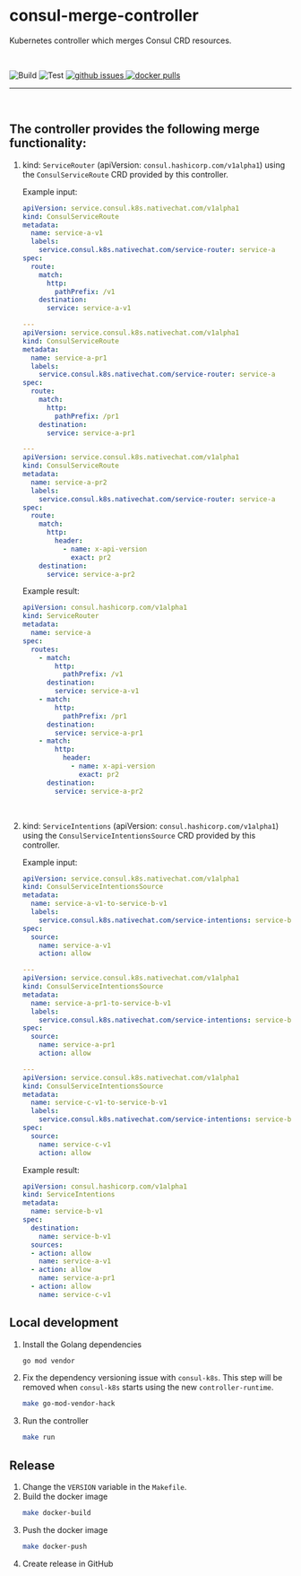 # consul-merge-controller
Kubernetes controller which merges Consul CRD resources.

<br />

<p align="left">
  <img src="https://github.com/NativeChat/consul-merge-controller/workflows/Build/badge.svg" alt="Build"/>
  <img src="https://github.com/NativeChat/consul-merge-controller/workflows/Test/badge.svg" alt="Test"/>

  <a href="https://github.com/NativeChat/consul-merge-controller/issues">
      <img src="https://img.shields.io/github/issues-raw/NativeChat/consul-merge-controller?style=flat" alt="github issues"/>
  </a>
  <a href="https://hub.docker.com/r/nchatsystem/consul-merge-controller/">
    <img src="https://img.shields.io/docker/pulls/nchatsystem/consul-merge-controller" alt="docker pulls"/>
  </a>
</p>

<hr />

<br />

## The controller provides the following merge functionality:
1. kind: `ServiceRouter` (apiVersion: `consul.hashicorp.com/v1alpha1`) using the `ConsulServiceRoute` CRD provided by this controller.

    Example input:
    ```YAML
    apiVersion: service.consul.k8s.nativechat.com/v1alpha1
    kind: ConsulServiceRoute
    metadata:
      name: service-a-v1
      labels:
        service.consul.k8s.nativechat.com/service-router: service-a
    spec:
      route:
        match:
          http:
            pathPrefix: /v1
        destination:
          service: service-a-v1

    ---
    apiVersion: service.consul.k8s.nativechat.com/v1alpha1
    kind: ConsulServiceRoute
    metadata:
      name: service-a-pr1
      labels:
        service.consul.k8s.nativechat.com/service-router: service-a
    spec:
      route:
        match:
          http:
            pathPrefix: /pr1
        destination:
          service: service-a-pr1

    ---
    apiVersion: service.consul.k8s.nativechat.com/v1alpha1
    kind: ConsulServiceRoute
    metadata:
      name: service-a-pr2
      labels:
        service.consul.k8s.nativechat.com/service-router: service-a
    spec:
      route:
        match:
          http:
            header:
              - name: x-api-version
                exact: pr2
        destination:
          service: service-a-pr2
    ```
    Example result:
    ```YAML
    apiVersion: consul.hashicorp.com/v1alpha1
    kind: ServiceRouter
    metadata:
      name: service-a
    spec:
      routes:
        - match:
            http:
              pathPrefix: /v1
          destination:
            service: service-a-v1
        - match:
            http:
              pathPrefix: /pr1
          destination:
            service: service-a-pr1
        - match:
            http:
              header:
                - name: x-api-version
                  exact: pr2
          destination:
            service: service-a-pr2
    ```

<br />

2. kind: `ServiceIntentions` (apiVersion: `consul.hashicorp.com/v1alpha1`) using the `ConsulServiceIntentionsSource` CRD provided by this controller.

    Example input:
    ```YAML
    apiVersion: service.consul.k8s.nativechat.com/v1alpha1
    kind: ConsulServiceIntentionsSource
    metadata:
      name: service-a-v1-to-service-b-v1
      labels:
        service.consul.k8s.nativechat.com/service-intentions: service-b-v1
    spec:
      source:
        name: service-a-v1
        action: allow

    ---
    apiVersion: service.consul.k8s.nativechat.com/v1alpha1
    kind: ConsulServiceIntentionsSource
    metadata:
      name: service-a-pr1-to-service-b-v1
      labels:
        service.consul.k8s.nativechat.com/service-intentions: service-b-v1
    spec:
      source:
        name: service-a-pr1
        action: allow

    ---
    apiVersion: service.consul.k8s.nativechat.com/v1alpha1
    kind: ConsulServiceIntentionsSource
    metadata:
      name: service-c-v1-to-service-b-v1
      labels:
        service.consul.k8s.nativechat.com/service-intentions: service-b-v1
    spec:
      source:
        name: service-c-v1
        action: allow
    ```
    Example result:
    ```YAML
    apiVersion: consul.hashicorp.com/v1alpha1
    kind: ServiceIntentions
    metadata:
      name: service-b-v1
    spec:
      destination:
        name: service-b-v1
      sources:
      - action: allow
        name: service-a-v1
      - action: allow
        name: service-a-pr1
      - action: allow
        name: service-c-v1
    ```

## Local development
1. Install the Golang dependencies
    ```bash
    go mod vendor
    ```
2. Fix the dependency versioning issue with `consul-k8s`. This step will be removed when `consul-k8s` starts using the new `controller-runtime`.
    ```bash
    make go-mod-vendor-hack
    ```
3. Run the controller
    ```bash
    make run
    ```

## Release
1. Change the `VERSION` variable in the `Makefile`.
2. Build the docker image
    ```bash
    make docker-build
    ```
3. Push the docker image
    ```bash
    make docker-push
    ```
4. Create release in GitHub
